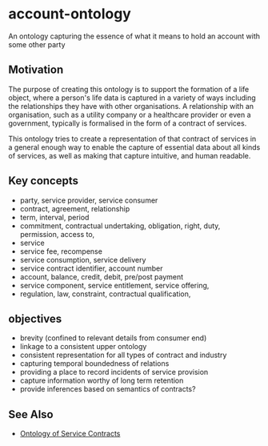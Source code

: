 # account-ontology

An ontology capturing the essence of what it means to hold an account with some other party

## Motivation

The purpose of creating this ontology is to support the formation of a life
object, where a person's life data is captured in a variety of ways including
the relationships they have with other organisations.  A relationship with an
organisation, such as a utility company or a healthcare provider or even a
government, typically is formalised in the form of a contract of services.

This ontology tries to create a representation of that contract of services in a
general enough way to enable the capture of essential data about all kinds of
services, as well as making that capture intuitive, and human readable.

## Key concepts

- party, service provider, service consumer
- contract, agreement, relationship
- term, interval, period
- commitment, contractual undertaking, obligation, right, duty, permission, access to, 
- service
- service fee, recompense
- service consumption, service delivery
- service contract identifier, account number
- account, balance, credit, debit, pre/post payment
- service component, service entitlement, service offering, 
- regulation, law, constraint, contractual qualification, 

## objectives

- brevity (confined to relevant details from consumer end)
- linkage to a consistent upper ontology
- consistent representation for all types of contract and industry
- capturing temporal boundedness of relations
- providing a place to record incidents of service provision
- capture information worthy of long term retention
- provide inferences based on semantics of contracts?


## See Also

- [Ontology of Service
Contracts](https://www.researchgate.net/publication/318969100_From_an_Ontology_of_Service_Contracts_to_Contract_Modeling_in_Enterprise_Architecture)


<!--  
vim: tw=80 wrap sw=4 ts=4
-->

